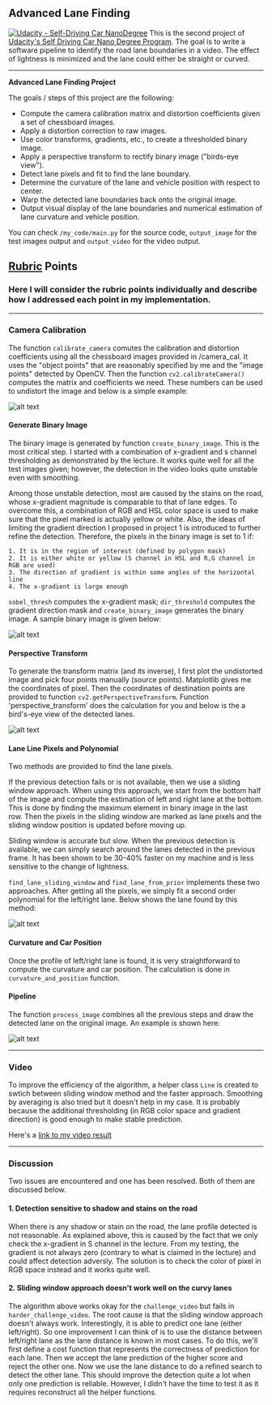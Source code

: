 ## Advanced Lane Finding

[![Udacity - Self-Driving Car NanoDegree](https://s3.amazonaws.com/udacity-sdc/github/shield-carnd.svg)](http://www.udacity.com/drive)
This is the second project of [Udacity's Self Driving Car Nano Degree Program](https://www.udacity.com/drive). The goal is to write a software pipeline to identify the road lane boundaries in a video. The effect of lightness is minimized and the lane could either be straight or curved.


---

**Advanced Lane Finding Project**

The goals / steps of this project are the following:

* Compute the camera calibration matrix and distortion coefficients given a set of chessboard images.
* Apply a distortion correction to raw images.
* Use color transforms, gradients, etc., to create a thresholded binary image.
* Apply a perspective transform to rectify binary image ("birds-eye view").
* Detect lane pixels and fit to find the lane boundary.
* Determine the curvature of the lane and vehicle position with respect to center.
* Warp the detected lane boundaries back onto the original image.
* Output visual display of the lane boundaries and numerical estimation of lane curvature and vehicle position.

You can check `/my_code/main.py` for the source code, `output_image` for the test images output and `output_video` for the video output.

[//]: # (Image References)

[image1]: ./examples/undistort_output.png "Undistorted"
[image3]: ./examples/binary_combo_example.jpg "Binary Example"
[image4]: ./examples/warped_straight_lines.jpg "Warp Example"
[image5]: ./examples/color_fit_lines.jpg "Fit Visual"
[image6]: ./examples/example_output.jpg "Output"
[video1]: ./output_video/project_video_output.mp4 "Video"

## [Rubric](https://review.udacity.com/#!/rubrics/571/view) Points

### Here I will consider the rubric points individually and describe how I addressed each point in my implementation.  

---

### Camera Calibration

The function `calibrate_camera` comutes the calibration and distortion coefficients using all the chessboard images provided in /camera_cal. It uses the "object points" that are reasonably specified by me and the "image points" detected by OpenCV. Then the function `cv2.calibrateCamera()` computes the matrix and coefficients we need. These numbers can be used to undistort the image and below is a simple example:

![alt text][image1]

#### Generate Binary Image

The binary image is generated by function `create_binary_image`. This is the most critical step. I started with a combination of x-gradient and s channel thresholding as demonstrated by the lecture. It works quite well for all the test images given; however, the detection in the video looks quite unstable even with smoothing. 

Among those unstable detection, most are caused by the stains on the road, whose x-gradient magnitude is comparable to that of lane edges. To overcome this, a combination of RGB and HSL color space is used to make sure that the pixel marked is actually yellow or white. Also, the ideas of limiting the gradient direction I proposed in project 1 is introduced to further refine the detection. Therefore, the pixels in the binary image is set to 1 if:

    1. It is in the region of interest (defined by polygon mask)
    2. It is either white or yellow (S channel in HSL and R,G channel in RGB are used)
    3. The direction of gradient is within some angles of the horizontal line
    4. The x-gradient is large enough

`sobel_thresh` computes the x-gradient mask; `dir_threshold` computes the gradient direction mask and `create_binary_image` generates the binary image. A sample binary image is given below:

![alt text][image3]

#### Perspective Transform

To generate the transform matrix (and its inverse), I first plot the undistorted image and pick four points manually (source points). Matplotlib gives me the coordinates of pixel. Then the coordinates of destination points are provided to function `cv2.getPerspectiveTransform`. Function 'perspective_transform' does the calculation for you and below is the a bird's-eye view of the detected lanes.

![alt text][image4]

#### Lane Line Pixels and Polynomial

Two methods are provided to find the lane pixels. 

If the previous detection fails or is not available, then we use a sliding window approach. When using this approach, we start from the bottom half of the image and compute the estimation of left and right lane at the bottom. This is done by finding the maximum element in binary image in the last row. Then the pixels in the sliding window are marked as lane pixels and the sliding window position is updated before moving up. 

Sliding window is accurate but slow. When the previous detection is available, we can simply search around the lanes detected in the previous frame. It has been shown to be 30-40% faster on my machine and is less sensitive to the change of lightness. 

`find_lane_sliding_window` and `find_lane_from_prior` implements these two approaches. After getting all the pixels, we simply fit a second order polynomial for the left/right lane. Below shows the lane found by this method:

![alt text][image5]

#### Curvature and Car Position

Once the profile of left/right lane is found, it is very straightforward to compute the curvature and car position. The calculation is done in `curvature_and_position` function.

#### Pipeline

The function `process_image` combines all the previous steps and draw the detected lane on the original image. An example is shown here:

![alt text][image6]

---

### Video

To improve the efficiency of the algorithm, a helper class `Line` is created to swtich between sliding window method and the faster approach. Smoothing by averaging is also tried but it doesn't help in my case. It is probably because the additional thresholding (in RGB color space and gradient direction) is good enough to make stable prediction. 

Here's a [link to my video result](./output_videos/project_video_output.mp4)

---

### Discussion

Two issues are encountered and one has been resolved. Both of them are discussed below.

#### 1. Detection sensitive to shadow and stains on the road

When there is any shadow or stain on the road, the lane profile detected is not reasonable. As explained above, this is caused by the fact that we only check the x-gradient in S channel in the lecture. From my testing, the gradient is not always zero (contrary to what is claimed in the lecture) and could affect detection adversly. The solution is to check the color of pixel in RGB space instead and it works quite well.

#### 2. Sliding window approach doesn't work well on the curvy lanes

The algorithm above works okay for the `challenge_video` but fails in `harder_challenge_video`. The root cause is that the sliding window approach doesn't always work. Interestingly, it is able to predict one lane (either left/right). So one improvement I can think of is to use the distance between left/right lane as the lane distance is known in most cases. To do this, we'll first define a cost function that represents the correctness of prediction for each lane. Then we accept the lane prediction of the higher score and reject the other one. Now we use the lane distance to do a refined search to detect the other lane. This should improve the detection quite a lot when only one prediction is reliable. However, I didn't have the time to test it as it requires reconstruct all the helper functions.

